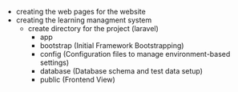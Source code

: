 - creating the web pages for the website
- creating the learning managment system
  - create directory for the project (laravel)
    - app
    - bootstrap (Initial Framework Bootstrapping)
    - config (Configuration files to manage environment-based settings)
    - database (Database schema and test data setup)
    - public (Frontend View)
